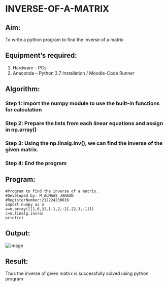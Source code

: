 # INVERSE-OF-A-MATRIX
## Aim:
To write a python program to find the inverse of a matrix
## Equipment’s required:
1. 	Hardware – PCs
2. 	Anaconda – Python 3.7 Installation / Moodle-Code Runner
## Algorithm:
### Step 1: Import the numpy module to use the built-in functions for calculation
### Step 2: Prepare the lists from each linear equations and assign in np.array()
### Step 3: Using the np.linalg.inv(), we can find the inverse of the given matrix.
### Step 4: End the program
## Program:
```
#Program to find the inverse of a matrix.
#Developed by: M ALMAAS JAHAAN
#RegisterNumber:212224230016
import numpy as n
a=n.array([[1,0,3],[-1,2,-2],[2,3,-1]])
c=n.linalg.inv(a)
print(c)
```
## Output:
![image](https://github.com/user-attachments/assets/1d415c43-8107-48f9-a206-6390e3428ff7)

## Result:
Thus the inverse of given matrix is successfully solved using python program

